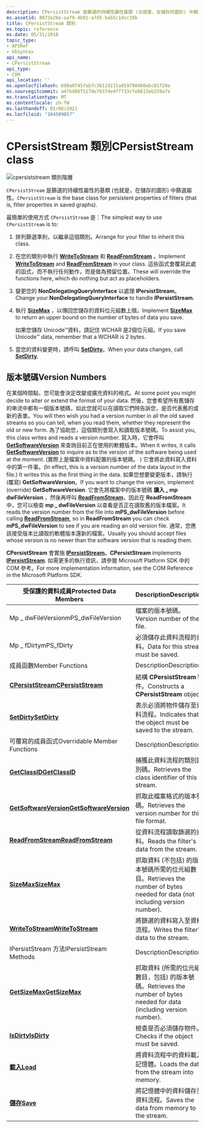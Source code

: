 ```yaml
---
description: CPersistStream 是篩選的持續性屬性基類 (也就是，在儲存的圖形) 中篩選屬性。
ms.assetid: 8073e2be-aaf9-4b01-a7d5-bab5c1dcc19b
title: CPersistStream 類別
ms.topic: reference
ms.date: 05/31/2018
topic_type:
- APIRef
- kbSyntax
api_name:
- CPersistStream
api_type:
- COM
api_location: ''
ms.openlocfilehash: 690a0f45fab7c3612d215a859798460abc81728e
ms.sourcegitcommit: a47bd86f517de76374e4fff33cfeb613eb259a7e
ms.translationtype: MT
ms.contentlocale: zh-TW
ms.lasthandoff: 01/06/2021
ms.locfileid: "104509857"
---
```

# <a name="cpersiststream-class"></a><span data-ttu-id="d873e-103">CPersistStream 類別</span><span class="sxs-lookup"><span data-stu-id="d873e-103">CPersistStream class</span></span>

![cpersiststream 類別階層](images/pstrm01.png)

<span data-ttu-id="d873e-105">`CPersistStream` 是篩選的持續性屬性的基類 (也就是，在儲存的圖形) 中篩選屬性。</span><span class="sxs-lookup"><span data-stu-id="d873e-105">`CPersistStream` is the base class for persistent properties of filters (that is, filter properties in saved graphs).</span></span>

<span data-ttu-id="d873e-106">最簡單的使用方式 `CPersistStream` 是：</span><span class="sxs-lookup"><span data-stu-id="d873e-106">The simplest way to use `CPersistStream` is to:</span></span>

1.  <span data-ttu-id="d873e-107">排列篩選準則，以繼承這個類別。</span><span class="sxs-lookup"><span data-stu-id="d873e-107">Arrange for your filter to inherit this class.</span></span>
2.  <span data-ttu-id="d873e-108">在您的類別中執行 [**WriteToStream**](cpersiststream-writetostream.md) 和 [**ReadFromStream**](cpersiststream-readfromstream.md) 。</span><span class="sxs-lookup"><span data-stu-id="d873e-108">Implement [**WriteToStream**](cpersiststream-writetostream.md) and [**ReadFromStream**](cpersiststream-readfromstream.md) in your class.</span></span> <span data-ttu-id="d873e-109">這些函式會覆寫此處的函式，而不執行任何動作，而是做為預留位置。</span><span class="sxs-lookup"><span data-stu-id="d873e-109">These will override the functions here, which do nothing but act as placeholders.</span></span>
3.  <span data-ttu-id="d873e-110">變更您的 **NonDelegatingQueryInterface** 以處理 **IPersistStream**。</span><span class="sxs-lookup"><span data-stu-id="d873e-110">Change your **NonDelegatingQueryInterface** to handle **IPersistStream**.</span></span>
4.  <span data-ttu-id="d873e-111">執行 [**SizeMax**](cpersiststream-sizemax.md) ，以傳回您儲存的資料位元組數上限。</span><span class="sxs-lookup"><span data-stu-id="d873e-111">Implement [**SizeMax**](cpersiststream-sizemax.md) to return an upper bound on the number of bytes of data you save.</span></span>

    <span data-ttu-id="d873e-112">如果您儲存 Unicode™資料，請記住 WCHAR 是2個位元組。</span><span class="sxs-lookup"><span data-stu-id="d873e-112">If you save Unicode™ data, remember that a WCHAR is 2 bytes.</span></span>

5.  <span data-ttu-id="d873e-113">當您的資料變更時，請呼叫 [**SetDirty**](cpersiststream-setdirty.md)。</span><span class="sxs-lookup"><span data-stu-id="d873e-113">When your data changes, call [**SetDirty**](cpersiststream-setdirty.md).</span></span>

## <a name="version-numbers"></a><span data-ttu-id="d873e-114">版本號碼</span><span class="sxs-lookup"><span data-stu-id="d873e-114">Version Numbers</span></span>

<span data-ttu-id="d873e-115">在某個時間點，您可能會決定改變或擴充資料的格式。</span><span class="sxs-lookup"><span data-stu-id="d873e-115">At some point you might decide to alter or extend the format of your data.</span></span> <span data-ttu-id="d873e-116">然後，您會希望所有舊儲存的串流中都有一個版本號碼，如此您就可以在讀取它們時告訴您，是否代表舊的或新的表單。</span><span class="sxs-lookup"><span data-stu-id="d873e-116">You will then wish you had a version number in all the old saved streams so you can tell, when you read them, whether they represent the old or new form.</span></span> <span data-ttu-id="d873e-117">為了協助您，這個類別會寫入和讀取版本號碼。</span><span class="sxs-lookup"><span data-stu-id="d873e-117">To assist you, this class writes and reads a version number.</span></span> <span data-ttu-id="d873e-118">寫入時，它會呼叫 [**GetSoftwareVersion**](cpersiststream-getsoftwareversion.md) 來查詢目前正在使用的軟體版本。</span><span class="sxs-lookup"><span data-stu-id="d873e-118">When it writes, it calls [**GetSoftwareVersion**](cpersiststream-getsoftwareversion.md) to inquire as to the version of the software being used at the moment.</span></span> <span data-ttu-id="d873e-119"> (實際上是檔案中資料配置的版本號碼。 ) 它會將此資料寫入資料中的第一件事。</span><span class="sxs-lookup"><span data-stu-id="d873e-119">(In effect, this is a version number of the data layout in the file.) It writes this as the first thing in the data.</span></span> <span data-ttu-id="d873e-120">如果您想要變更版本，請執行 (覆寫) **GetSoftwareVersion**。</span><span class="sxs-lookup"><span data-stu-id="d873e-120">If you want to change the version, implement (override) **GetSoftwareVersion**.</span></span> <span data-ttu-id="d873e-121">它會先將檔案中的版本號碼 **讀入 \_ mp dwFileVersion** ，然後再呼叫 [**ReadFromStream**](cpersiststream-readfromstream.md)，因此在 **ReadFromStream** 中，您可以檢查 **mp \_ dwFileVersion** 以查看是否正在讀取舊的版本檔案。</span><span class="sxs-lookup"><span data-stu-id="d873e-121">It reads the version number from the file into **mPS\_dwFileVersion** before calling [**ReadFromStream**](cpersiststream-readfromstream.md), so in **ReadFromStream** you can check **mPS\_dwFileVersion** to see if you are reading an old version file.</span></span> <span data-ttu-id="d873e-122">通常，您應該接受版本比讀取的軟體版本還新的檔案。</span><span class="sxs-lookup"><span data-stu-id="d873e-122">Usually you should accept files whose version is no newer than the software version that is reading them.</span></span>

<span data-ttu-id="d873e-123">**CPersistStream** 會實施 [**IPersistStream**](/windows/desktop/api/objidl/nn-objidl-ipersiststream)。</span><span class="sxs-lookup"><span data-stu-id="d873e-123">**CPersistStream** implements [**IPersistStream**](/windows/desktop/api/objidl/nn-objidl-ipersiststream).</span></span> <span data-ttu-id="d873e-124">如需更多的執行資訊，請參閱 Microsoft Platform SDK 中的 COM 參考。</span><span class="sxs-lookup"><span data-stu-id="d873e-124">For more implementation information, see the COM Reference in the Microsoft Platform SDK.</span></span>



| <span data-ttu-id="d873e-125">受保護的資料成員</span><span class="sxs-lookup"><span data-stu-id="d873e-125">Protected Data Members</span></span>                                          | <span data-ttu-id="d873e-126">Description</span><span class="sxs-lookup"><span data-stu-id="d873e-126">Description</span></span>                                                                   |
|-----------------------------------------------------------------|-------------------------------------------------------------------------------|
| <span data-ttu-id="d873e-127">Mp \_ dwFileVersion</span><span class="sxs-lookup"><span data-stu-id="d873e-127">mPS\_dwFileVersion</span></span>                                              | <span data-ttu-id="d873e-128">檔案的版本號碼。</span><span class="sxs-lookup"><span data-stu-id="d873e-128">Version number of the file.</span></span>                                                   |
| <span data-ttu-id="d873e-129">Mp \_ fDirty</span><span class="sxs-lookup"><span data-stu-id="d873e-129">mPS\_fDirty</span></span>                                                     | <span data-ttu-id="d873e-130">必須儲存此資料流程的資料。</span><span class="sxs-lookup"><span data-stu-id="d873e-130">Data for this stream must be saved.</span></span>                                           |
| <span data-ttu-id="d873e-131">成員函數</span><span class="sxs-lookup"><span data-stu-id="d873e-131">Member Functions</span></span>                                                | <span data-ttu-id="d873e-132">Description</span><span class="sxs-lookup"><span data-stu-id="d873e-132">Description</span></span>                                                                   |
| [<span data-ttu-id="d873e-133">**CPersistStream**</span><span class="sxs-lookup"><span data-stu-id="d873e-133">**CPersistStream**</span></span>](cpersiststream-cpersiststream.md)         | <span data-ttu-id="d873e-134">結構 **CPersistStream** 物件。</span><span class="sxs-lookup"><span data-stu-id="d873e-134">Constructs a **CPersistStream** object.</span></span>                                       |
| [<span data-ttu-id="d873e-135">**SetDirty**</span><span class="sxs-lookup"><span data-stu-id="d873e-135">**SetDirty**</span></span>](cpersiststream-setdirty.md)                     | <span data-ttu-id="d873e-136">表示必須將物件儲存至資料流程。</span><span class="sxs-lookup"><span data-stu-id="d873e-136">Indicates that the object must be saved to the stream.</span></span>                        |
| <span data-ttu-id="d873e-137">可覆寫的成員函式</span><span class="sxs-lookup"><span data-stu-id="d873e-137">Overridable Member Functions</span></span>                                    | <span data-ttu-id="d873e-138">Description</span><span class="sxs-lookup"><span data-stu-id="d873e-138">Description</span></span>                                                                   |
| [<span data-ttu-id="d873e-139">**GetClassID**</span><span class="sxs-lookup"><span data-stu-id="d873e-139">**GetClassID**</span></span>](cpersiststream-getclassid.md)                 | <span data-ttu-id="d873e-140">捕獲此資料流程的類別識別碼。</span><span class="sxs-lookup"><span data-stu-id="d873e-140">Retrieves the class identifier of this stream.</span></span>                                |
| [<span data-ttu-id="d873e-141">**GetSoftwareVersion**</span><span class="sxs-lookup"><span data-stu-id="d873e-141">**GetSoftwareVersion**</span></span>](cpersiststream-getsoftwareversion.md) | <span data-ttu-id="d873e-142">抓取此檔案格式的版本號碼。</span><span class="sxs-lookup"><span data-stu-id="d873e-142">Retrieves the version number for this file format.</span></span>                            |
| [<span data-ttu-id="d873e-143">**ReadFromStream**</span><span class="sxs-lookup"><span data-stu-id="d873e-143">**ReadFromStream**</span></span>](cpersiststream-readfromstream.md)         | <span data-ttu-id="d873e-144">從資料流程讀取篩選的資料。</span><span class="sxs-lookup"><span data-stu-id="d873e-144">Reads the filter's data from the stream.</span></span>                                      |
| [<span data-ttu-id="d873e-145">**SizeMax**</span><span class="sxs-lookup"><span data-stu-id="d873e-145">**SizeMax**</span></span>](cpersiststream-sizemax.md)                       | <span data-ttu-id="d873e-146">抓取資料 (不包括) 的版本號碼所需的位元組數目。</span><span class="sxs-lookup"><span data-stu-id="d873e-146">Retrieves the number of bytes needed for data (not including version number).</span></span> |
| [<span data-ttu-id="d873e-147">**WriteToStream**</span><span class="sxs-lookup"><span data-stu-id="d873e-147">**WriteToStream**</span></span>](cpersiststream-writetostream.md)           | <span data-ttu-id="d873e-148">將篩選的資料寫入至資料流程。</span><span class="sxs-lookup"><span data-stu-id="d873e-148">Writes the filter's data to the stream.</span></span>                                       |
| <span data-ttu-id="d873e-149">IPersistStream 方法</span><span class="sxs-lookup"><span data-stu-id="d873e-149">IPersistStream Methods</span></span>                                          | <span data-ttu-id="d873e-150">Description</span><span class="sxs-lookup"><span data-stu-id="d873e-150">Description</span></span>                                                                   |
| [<span data-ttu-id="d873e-151">**GetSizeMax**</span><span class="sxs-lookup"><span data-stu-id="d873e-151">**GetSizeMax**</span></span>](cpersiststream-getsizemax.md)                 | <span data-ttu-id="d873e-152">抓取資料 (所需的位元組數目，包括) 的版本號碼。</span><span class="sxs-lookup"><span data-stu-id="d873e-152">Retrieves the number of bytes needed for data (including version number).</span></span>     |
| [<span data-ttu-id="d873e-153">**IsDirty**</span><span class="sxs-lookup"><span data-stu-id="d873e-153">**IsDirty**</span></span>](cpersiststream-isdirty.md)                       | <span data-ttu-id="d873e-154">檢查是否必須儲存物件。</span><span class="sxs-lookup"><span data-stu-id="d873e-154">Checks if the object must be saved.</span></span>                                           |
| [<span data-ttu-id="d873e-155">**載入**</span><span class="sxs-lookup"><span data-stu-id="d873e-155">**Load**</span></span>](cpersiststream-load.md)                             | <span data-ttu-id="d873e-156">將資料流程中的資料載入記憶體。</span><span class="sxs-lookup"><span data-stu-id="d873e-156">Loads the data from the stream into memory.</span></span>                                   |
| [<span data-ttu-id="d873e-157">**儲存**</span><span class="sxs-lookup"><span data-stu-id="d873e-157">**Save**</span></span>](cpersiststream-save.md)                             | <span data-ttu-id="d873e-158">將記憶體中的資料儲存至資料流程。</span><span class="sxs-lookup"><span data-stu-id="d873e-158">Saves the data from memory to the stream.</span></span>                                     |



 

 

 
